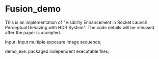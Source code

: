 # Fusion_demo
This is an implementation of "Visibility Enhancement in Rocket Launch: Perceptual Dehazing with HDR System".
The code details will be released after the paper is accepted.

Input: Input multiple exposure image sequence;

demo_exe: packaged independent executable files; 

